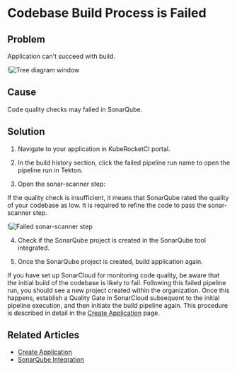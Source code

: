 # Codebase Build Process is Failed

## Problem

Application can't succeed with build.

  !![Tree diagram window](../../assets/quick-start/tree_diagram.png "Tree diagram window")

## Cause

Code quality checks may failed in SonarQube.

## Solution

1. Navigate to your application in KubeRocketCI portal.

2. In the build history section, click the failed pipeline run name to open the pipeline run in Tekton.

3. Open the sonar-scanner step:

  If the quality check is insufficient, it means that SonarQube rated the quality of your codebase as low. It is required to refine the code to pass the sonar-scanner step.

  !![Failed sonar-scanner step](../../assets/quick-start/failure_details.png "Failed sonar-scanner step")

4. Check if the SonarQube project is created in the SonarQube tool integrated.

5. Once the SonarQube project is created, build application again.

  If you have set up SonarCloud for monitoring code quality, be aware that the initial build of the codebase is likely to fail. Following this failed pipeline run, you should see a new project created within the organization. Once this happens, establish a Quality Gate in SonarCloud subsequent to the initial pipeline execution, and then initiate the build pipeline again. This procedure is described in detail in the [Create Application](../../quick-start/create-application.md) page.

## Related Articles

* [Create Application](../../quick-start/create-application.md)
* [SonarQube Integration](../sonarqube.md)
